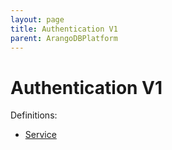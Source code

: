```yaml
---
layout: page
title: Authentication V1
parent: ArangoDBPlatform
---
```


# Authentication V1

Definitions:

- [Service](../../integrations/authentication/v1/definition/definition.proto)
